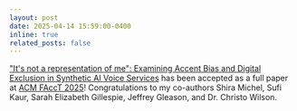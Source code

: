 ```yaml
---
layout: post
date: 2025-04-14 15:59:00-0400
inline: true
related_posts: false
---
```


["It's not a representation of me": Examining Accent Bias and Digital Exclusion in Synthetic AI Voice Services](https://arxiv.org/abs/2504.09346) has been accepted as a full paper at [ACM FAccT 2025](https://facctconference.org/)! Congratulations to my co-authors Shira Michel, Sufi Kaur, Sarah Elizabeth Gillespie, Jeffrey Gleason, and Dr. Christo Wilson.
